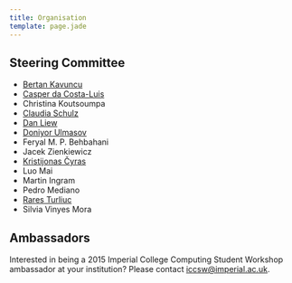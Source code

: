```yaml
---
title: Organisation
template: page.jade
---
```


## Steering Committee

* [Bertan Kavuncu](http://dsg.doc.ic.ac.uk/people/ahmet-bertan-kavuncu/)
* [Casper da Costa-Luis](http://www.doc.ic.ac.uk/~cod11/)
* Christina Koutsoumpa
* [Claudia Schulz](http://www.doc.ic.ac.uk/~cis11/)
* [Dan Liew](http://www.danliew.co.uk)
* [Doniyor Ulmasov](http://www.doniyor.com/)
* Feryal M. P. Behbahani
* Jacek Zienkiewicz
* [Kristijonas Čyras](http://www.doc.ic.ac.uk/~kc2813/)
* Luo Mai
* Martin Ingram
* Pedro Mediano
* [Rares Turliuc](http://www.doc.ic.ac.uk/~ct1810/)
* Silvia Vinyes Mora

## Ambassadors

Interested in being a 2015 Imperial College Computing Student Workshop
ambassador at your institution? Please contact
[iccsw@imperial.ac.uk](mailto:iccsw@imperial.ac.uk).
